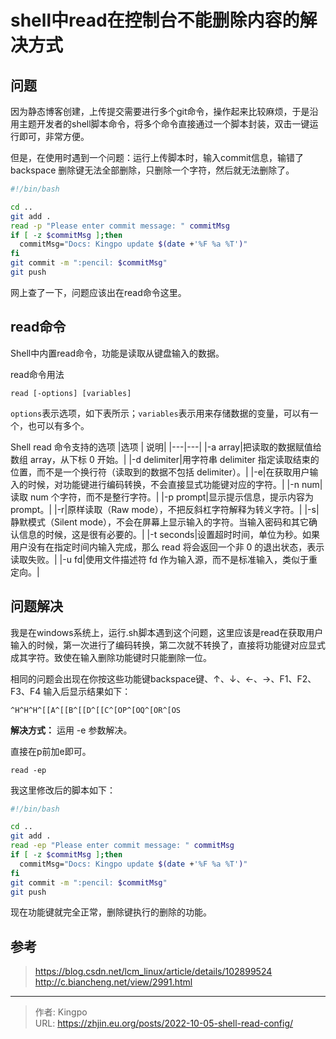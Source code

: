 # shell中read在控制台不能删除内容的解决方式


<!--more-->
## 问题
因为静态博客创建，上传提交需要进行多个git命令，操作起来比较麻烦，于是沿用主题开发者的shell脚本命令，将多个命令直接通过一个脚本封装，双击一键运行即可，非常方便。

但是，在使用时遇到一个问题：运行上传脚本时，输入commit信息，输错了 backspace 删除键无法全部删除，只删除一个字符，然后就无法删除了。

```bash
#!/bin/bash

cd ..
git add .
read -p "Please enter commit message: " commitMsg
if [ -z $commitMsg ];then
  commitMsg="Docs: Kingpo update $(date +'%F %a %T')"
fi
git commit -m ":pencil: $commitMsg"
git push
```

网上查了一下，问题应该出在read命令这里。

## read命令
Shell中内置read命令，功能是读取从键盘输入的数据。

read命令用法
``` 
read [-options] [variables]
```

`options`表示选项，如下表所示；`variables`表示用来存储数据的变量，可以有一个，也可以有多个。

Shell read 命令支持的选项
|选项 | 说明|
|---|---|
|-a array|把读取的数据赋值给数组 array，从下标 0 开始。|
|-d delimiter|用字符串 delimiter 指定读取结束的位置，而不是一个换行符（读取到的数据不包括 delimiter）。|
|-e|在获取用户输入的时候，对功能键进行编码转换，不会直接显式功能键对应的字符。|
|-n num|读取 num 个字符，而不是整行字符。|
|-p prompt|显示提示信息，提示内容为 prompt。|
|-r|原样读取（Raw mode），不把反斜杠字符解释为转义字符。|
|-s|静默模式（Silent mode），不会在屏幕上显示输入的字符。当输入密码和其它确认信息的时候，这是很有必要的。|
|-t seconds|设置超时时间，单位为秒。如果用户没有在指定时间内输入完成，那么 read 将会返回一个非 0 的退出状态，表示读取失败。|
|-u fd|使用文件描述符 fd 作为输入源，而不是标准输入，类似于重定向。|

## 问题解决
我是在windows系统上，运行.sh脚本遇到这个问题，这里应该是read在获取用户输入的时候，第一次进行了编码转换，第二次就不转换了，直接将功能键对应显式成其字符。致使在输入删除功能键时只能删除一位。

相同的问题会出现在你按这些功能键backspace键、↑、↓、←、→、F1、F2、F3、F4
输入后显示结果如下：
```
^H^H^H^[[A^[[B^[[D^[[C^[OP^[OQ^[OR^[OS
```

**解决方式：**
运用 -e 参数解决。

直接在p前加e即可。
```
read -ep 
```

我这里修改后的脚本如下：
```bash
#!/bin/bash

cd ..
git add .
read -ep "Please enter commit message: " commitMsg
if [ -z $commitMsg ];then
  commitMsg="Docs: Kingpo update $(date +'%F %a %T')"
fi
git commit -m ":pencil: $commitMsg"
git push
```

现在功能键就完全正常，删除键执行的删除的功能。

## 参考
> https://blog.csdn.net/lcm_linux/article/details/102899524    
> http://c.biancheng.net/view/2991.html

---

> 作者: Kingpo  
> URL: https://zhjin.eu.org/posts/2022-10-05-shell-read-config/  


